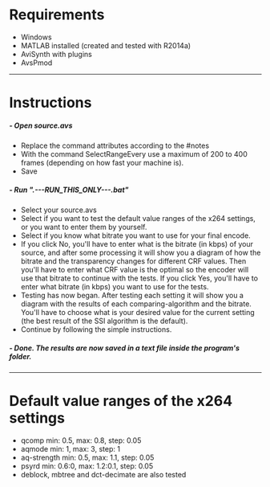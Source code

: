 # Requirements
 - Windows
 - MATLAB installed (created and tested with R2014a)
 - AviSynth with plugins
 - AvsPmod
-----------------------------------------------------------------------------------------------
# Instructions
##### - Open source.avs
 - Replace the command attributes according to the #notes
 - With the command SelectRangeEvery use a maximum of 200 to 400 frames (depending on how fast your machine is).
 - Save
 ##### - Run ".---RUN_THIS_ONLY---.bat"
 - Select your source.avs
 - Select if you want to test the default value ranges of the x264 settings, or you want to enter them by yourself.
 - Select if you know what bitrate you want to use for your final encode.
 - If you click No, you'll have to enter what is the bitrate (in kbps) of your source, and after some processing it will show you a diagram of how the bitrate and the transparency changes for different CRF values. Then you'll have to enter what CRF value is the optimal so the encoder will use that bitrate to continue with the tests. If you click Yes, you'll have to enter what bitrate (in kbps) you want to use for the tests.
 - Testing has now began. After testing each setting it will show you a diagram with the results of each comparing-algorithm and the bitrate. You'll have to choose what is your desired value for the current setting (the best result of the SSI algorithm is the default).
 - Continue by following the simple instructions.
 ##### - Done. The results are now saved in a text file inside the program's folder.
-----------------------------------------------------------------------------------------------
# Default value ranges of the x264 settings
 - qcomp min: 0.5, max: 0.8, step: 0.05
 - aqmode min: 1, max: 3, step: 1
 - aq-strength min: 0.5, max: 1.1, step: 0.05
 - psyrd min: 0.6:0, max: 1.2:0.1, step: 0.05
 - deblock, mbtree and dct-decimate are also tested
 
